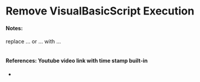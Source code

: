 # Remove VisualBasicScript Execution
#### Notes: 
replace ... or ... with ...
```vbs

```
#### References: Youtube video link with time stamp built-in
- 
